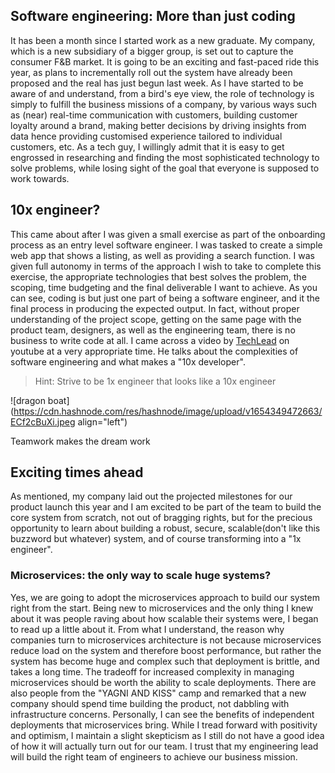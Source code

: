 ## Software engineering: More than just coding

It has been a month since I started work as a new graduate. My company, which is a new subsidiary of a bigger group, is set out to capture the consumer F&B market. It is going to be an exciting and fast-paced ride this year, as plans to incrementally roll out the system have already been proposed and the real has just begun last week. As I have started to be aware of and understand, from a bird's eye view, the role of technology is simply to fulfill the business missions of a company, by various ways such as (near) real-time communication with customers, building customer loyalty around a brand, making better decisions by driving insights from data hence providing customised experience tailored to individual customers, etc. As a tech guy, I willingly admit that it is easy to get engrossed in researching and finding the most sophisticated technology to solve problems, while losing sight of the goal that everyone is supposed to work towards.

## 10x engineer?

This came about after I was given a small exercise as part of the onboarding process as an entry level software engineer. I was tasked to create a simple web app that shows a listing, as well as providing a search function. I was given full autonomy in terms of the approach I wish to take to complete this exercise, the appropriate technologies that best solves the problem, the scoping, time budgeting and the final deliverable I want to achieve. As you can see, coding is but just one part of being a software engineer, and it the final process in producing the expected output. In fact, without proper understanding of the project scope, getting on the same page with the product team, designers, as well as the engineering team, there is no business to write code at all. I came across a video by [TechLead](https://www.youtube.com/watch?v=Iydpa_gPdes) on youtube at a very appropriate time. He talks about the complexities of software engineering and what makes a "10x developer".

> Hint: Strive to be 1x engineer that looks like a 10x engineer


![dragon boat](https://cdn.hashnode.com/res/hashnode/image/upload/v1654349472663/ECf2cBuXi.jpeg align="left")

Teamwork makes the dream work

## Exciting times ahead

As mentioned, my company laid out the projected milestones for our product launch this year and I am excited to be part of the team to build the core system from scratch, not out of bragging rights, but for the precious opportunity to learn about building a robust, secure, scalable(don't like this buzzword but whatever) system, and of course transforming into a "1x engineer".

### Microservices: the only way to scale huge systems?

Yes, we are going to adopt the microservices approach to build our system right from the start. Being new to microservices and the only thing I knew about it was people raving about how scalable their systems were, I began to read up a little about it. From what I understand, the reason why companies turn to microservices architecture is not because microservices reduce load on the system and therefore boost performance, but rather the system has become huge and complex such that deployment is brittle, and takes a long time. The tradeoff for increased complexity in managing microservices should be worth the ability to scale deployments. There are also people from the "YAGNI AND KISS" camp and remarked that a new company should spend time building the product, not dabbling with infrastructure concerns. Personally, I can see the benefits of independent deployments that microservices bring. While I tread forward with positivity and optimism, I maintain a slight skepticism as I still do not have a good idea of how it will actually turn out for our team. I trust that my engineering lead will build the right team of engineers to achieve our business mission.